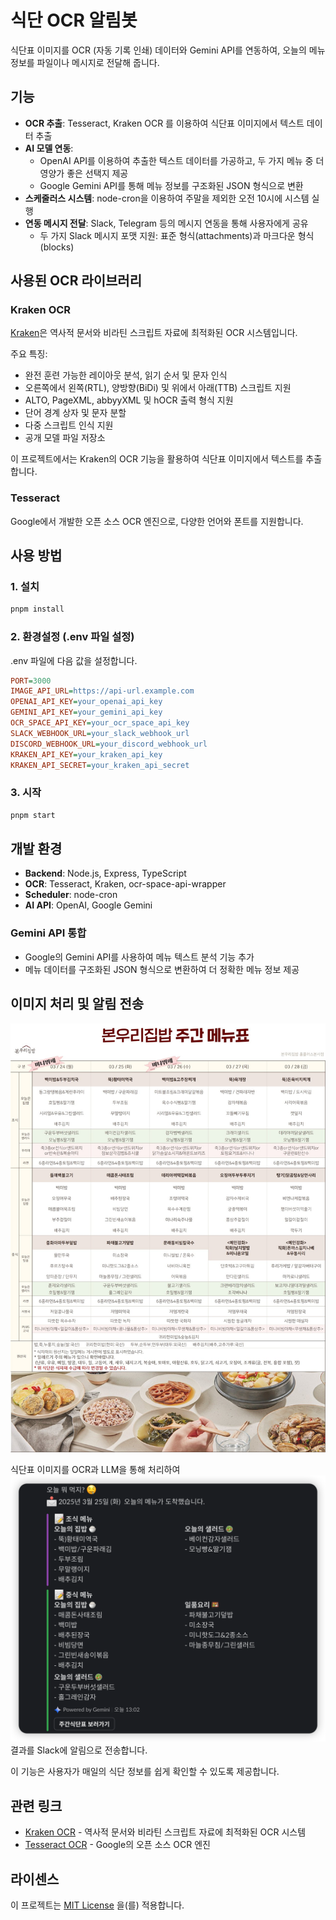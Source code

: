 # 식단 OCR 알림봇

식단표 이미지를 OCR (자동 기록 인쇄) 데이터와 Gemini API를 연동하여, 오늘의 메뉴 정보를 파일이나 메시지로 전달해 줍니다.

## 기능

- **OCR 추출**: Tesseract, Kraken OCR 를 이용하여 식단표 이미지에서 텍스트 데이터 추출
- **AI 모델 연동**:
  - OpenAI API를 이용하여 추출한 텍스트 데이터를 가공하고, 두 가지 메뉴 중 더 영양가 좋은 선택지 제공
  - Google Gemini API를 통해 메뉴 정보를 구조화된 JSON 형식으로 변환
- **스케줄러스 시스템**: node-cron을 이용하여 주말을 제외한 오전 10시에 시스템 실행
- **연동 메시지 전달**: Slack, Telegram 등의 메시지 연동을 통해 사용자에게 공유
  - 두 가지 Slack 메시지 포맷 지원: 표준 형식(attachments)과 마크다운 형식(blocks)

## 사용된 OCR 라이브러리

### Kraken OCR

[Kraken](https://kraken.re/main/index.html)은 역사적 문서와 비라틴 스크립트 자료에 최적화된 OCR 시스템입니다.

주요 특징:

- 완전 훈련 가능한 레이아웃 분석, 읽기 순서 및 문자 인식
- 오른쪽에서 왼쪽(RTL), 양방향(BiDi) 및 위에서 아래(TTB) 스크립트 지원
- ALTO, PageXML, abbyyXML 및 hOCR 출력 형식 지원
- 단어 경계 상자 및 문자 분할
- 다중 스크립트 인식 지원
- 공개 모델 파일 저장소

이 프로젝트에서는 Kraken의 OCR 기능을 활용하여 식단표 이미지에서 텍스트를 추출합니다.

### Tesseract

Google에서 개발한 오픈 소스 OCR 엔진으로, 다양한 언어와 폰트를 지원합니다.

## 사용 방법

### 1. 설치

```sh
pnpm install
```

### 2. 환경설정 (.env 파일 설정)

.env 파일에 다음 값을 설정합니다.

```ini
PORT=3000
IMAGE_API_URL=https://api-url.example.com
OPENAI_API_KEY=your_openai_api_key
GEMINI_API_KEY=your_gemini_api_key
OCR_SPACE_API_KEY=your_ocr_space_api_key
SLACK_WEBHOOK_URL=your_slack_webhook_url
DISCORD_WEBHOOK_URL=your_discord_webhook_url
KRAKEN_API_KEY=your_kraken_api_key
KRAKEN_API_SECRET=your_kraken_api_secret
```

### 3. 시작

```sh
pnpm start
```

## 개발 환경

- **Backend**: Node.js, Express, TypeScript
- **OCR**: Tesseract, Kraken, ocr-space-api-wrapper
- **Scheduler**: node-cron
- **AI API**: OpenAI, Google Gemini

### Gemini API 통합

- Google의 Gemini API를 사용하여 메뉴 텍스트 분석 기능 추가
- 메뉴 데이터를 구조화된 JSON 형식으로 변환하여 더 정확한 메뉴 정보 제공

## 이미지 처리 및 알림 전송

![주간식단표](./src/image/menu.jpg)

식단표 이미지를 OCR과 LLM을 통해 처리하여
![주간식단표](./src/image/slack_msg.png)
결과를 Slack에 알림으로 전송합니다.

이 기능은 사용자가 매일의 식단 정보를 쉽게 확인할 수 있도록 제공합니다.

## 관련 링크

- [Kraken OCR](https://kraken.re/main/index.html) - 역사적 문서와 비라틴 스크립트 자료에 최적화된 OCR 시스템
- [Tesseract OCR](https://github.com/tesseract-ocr/tesseract) - Google의 오픈 소스 OCR 엔진

## 라이센스

이 프로젝트는 [MIT License](https://opensource.org/licenses/MIT) 을(를) 적용합니다.
